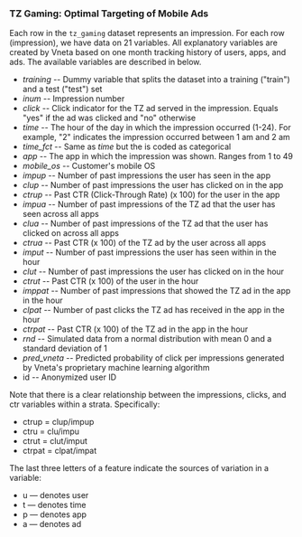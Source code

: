 ### TZ Gaming: Optimal Targeting of Mobile Ads

Each row in the `tz_gaming` dataset represents an impression. For each row (impression), we have data on 21 variables. All explanatory variables are created by Vneta based on one month tracking history of users, apps, and ads. The available variables are described in below. 

* _training_ -- Dummy variable that splits the dataset into a training ("train") and a test ("test") set
* _inum_ -- Impression number
* _click_ -- Click indicator for the TZ ad served in the impression. Equals "yes" if the ad was clicked and "no" otherwise
* _time_ -- The hour of the day in which the impression occurred (1-24). For example, "2" indicates the impression occurred between 1 am and 2 am
* _time\_fct_ -- Same as _time_ but the is coded as categorical 
* _app_ -- The app in which the impression was shown. Ranges from 1 to 49
* _mobile\_os_ -- Customer's mobile OS
* _impup_ -- Number of past impressions the user has seen in the app
* _clup_ -- Number of past impressions the user has clicked on in the app
* _ctrup_ -- Past CTR (Click-Through Rate) (x 100) for the user in the app
* _impua_ -- Number of past impressions of the TZ ad that the user has seen across all apps
* _clua_ -- Number of past impressions of the TZ ad that the user has clicked on across all apps
* _ctrua_ -- Past CTR (x 100) of the TZ ad by the user across all apps
* _imput_ -- Number of past impressions the user has seen within in the hour
* _clut_ -- Number of past impressions the user has clicked on in the hour
* _ctrut_ -- Past CTR (x 100) of the user in the hour
* _imppat_ -- Number of past impressions that showed the TZ ad in the app in the hour
* _clpat_ -- Number of past clicks the TZ ad has received in the app in the hour
* _ctrpat_ -- Past CTR (x 100) of the TZ ad in the app in the hour
* _rnd_ -- Simulated data from a normal distribution with mean 0 and a standard deviation of 1
* _pred\_vneta_ -- Predicted probability of click per impressions generated by Vneta's proprietary machine learning algorithm
* id -- Anonymized user ID

Note that there is a clear relationship between the impressions, clicks, and ctr variables within a strata. Specifically: 

* ctrup = clup/impup
* ctru = clu/impu
* ctrut = clut/imput
* ctrpat = clpat/impat

The last three letters of a feature indicate the sources of variation in a variable:

* u — denotes user
* t — denotes time
* p — denotes app
* a — denotes ad 


